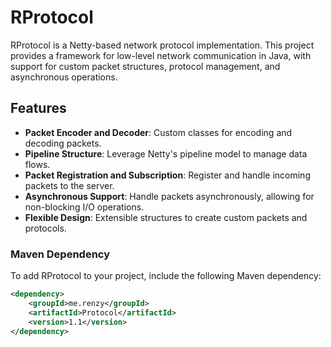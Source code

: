 # RProtocol

RProtocol is a Netty-based network protocol implementation. This project provides a framework for low-level network communication in Java, with support for custom packet structures, protocol management, and asynchronous operations.

## Features
- **Packet Encoder and Decoder**: Custom classes for encoding and decoding packets.
- **Pipeline Structure**: Leverage Netty's pipeline model to manage data flows.
- **Packet Registration and Subscription**: Register and handle incoming packets to the server.
- **Asynchronous Support**: Handle packets asynchronously, allowing for non-blocking I/O operations.
- **Flexible Design**: Extensible structures to create custom packets and protocols.

### Maven Dependency

To add RProtocol to your project, include the following Maven dependency:

```xml
<dependency>
    <groupId>me.renzy</groupId>
    <artifactId>Protocol</artifactId>
    <version>1.1</version>
</dependency>
```
